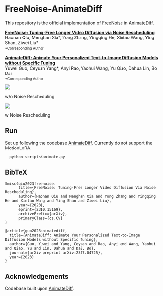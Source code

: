 # FreeNoise-AnimateDiff

This repository is the official implementation of [FreeNoise](https://arxiv.org/abs/2310.15169) in [AnimateDiff](https://arxiv.org/abs/2307.04725).

**[FreeNoise: Tuning-Free Longer Video Diffusion via Noise Rescheduling](https://arxiv.org/abs/2310.15169)**
</br>
Haonan Qiu,
Menghan Xia*,
Yong Zhang,
Yingqing He,
Xintao Wang,
Ying Shan,
Ziwei Liu*
<p style="font-size: 0.8em; margin-top: -1em">*Corresponding Author</p>

**[AnimateDiff: Animate Your Personalized Text-to-Image Diffusion Models without Specific Tuning](https://arxiv.org/abs/2307.04725)**
</br>
Yuwei Guo,
Ceyuan Yang*,
Anyi Rao,
Yaohui Wang,
Yu Qiao,
Dahua Lin,
Bo Dai
<p style="font-size: 0.8em; margin-top: -1em">*Corresponding Author</p>

<img src=__assets__/animations/sample5_wo.gif>
<p>w/o Noise Rescheduling</p>

<img src=__assets__/animations/sample5.gif>
<p>w Noise Rescheduling</p>

## Run

Set up following the codebase [AnimateDiff](https://github.com/guoyww/AnimateDiff). Currently do not support the MotionLoRA.
```bash
  python scripts/animate.py
```

## BibTeX
```
@misc{qiu2023freenoise,
      title={FreeNoise: Tuning-Free Longer Video Diffusion Via Noise Rescheduling}, 
      author={Haonan Qiu and Menghan Xia and Yong Zhang and Yingqing He and Xintao Wang and Ying Shan and Ziwei Liu},
      year={2023},
      eprint={2310.15169},
      archivePrefix={arXiv},
      primaryClass={cs.CV}
}

@article{guo2023animatediff,
  title={AnimateDiff: Animate Your Personalized Text-to-Image Diffusion Models without Specific Tuning},
  author={Guo, Yuwei and Yang, Ceyuan and Rao, Anyi and Wang, Yaohui and Qiao, Yu and Lin, Dahua and Dai, Bo},
  journal={arXiv preprint arXiv:2307.04725},
  year={2023}
}
```

## Acknowledgements
Codebase built upon [AnimateDiff](https://github.com/guoyww/AnimateDiff).
